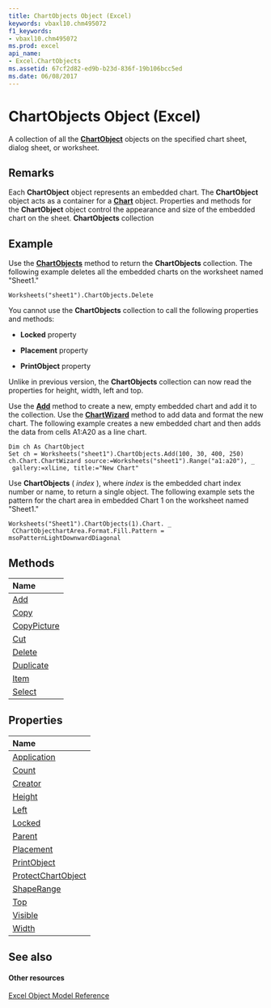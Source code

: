 ```yaml
---
title: ChartObjects Object (Excel)
keywords: vbaxl10.chm495072
f1_keywords:
- vbaxl10.chm495072
ms.prod: excel
api_name:
- Excel.ChartObjects
ms.assetid: 67cf2d82-ed9b-b23d-836f-19b106bcc5ed
ms.date: 06/08/2017
---
```



# ChartObjects Object (Excel)

A collection of all the **[ChartObject](chartobject-object-excel.md)** objects on the specified chart sheet, dialog sheet, or worksheet.


## Remarks

Each **ChartObject** object represents an embedded chart. The **ChartObject** object acts as a container for a **[Chart](chart-object-excel.md)** object. Properties and methods for the **ChartObject** object control the appearance and size of the embedded chart on the sheet. **ChartObjects** collection


## Example

Use the **[ChartObjects](worksheet-chartobjects-method-excel.md)** method to return the **ChartObjects** collection. The following example deletes all the embedded charts on the worksheet named "Sheet1."


```
Worksheets("sheet1").ChartObjects.Delete
```

You cannot use the **ChartObjects** collection to call the following properties and methods:


- **Locked** property
    
- **Placement** property
    
- **PrintObject** property
    


Unlike in previous version, the **ChartObjects** collection can now read the properties for height, width, left and top.

Use the **[Add](chartobjects-add-method-excel.md)** method to create a new, empty embedded chart and add it to the collection. Use the **[ChartWizard](chart-chartwizard-method-excel.md)** method to add data and format the new chart. The following example creates a new embedded chart and then adds the data from cells A1:A20 as a line chart.




```
Dim ch As ChartObject 
Set ch = Worksheets("sheet1").ChartObjects.Add(100, 30, 400, 250) 
ch.Chart.ChartWizard source:=Worksheets("sheet1").Range("a1:a20"), _ 
 gallery:=xlLine, title:="New Chart"
```

Use **ChartObjects** ( _index_ ), where _index_ is the embedded chart index number or name, to return a single object. The following example sets the pattern for the chart area in embedded Chart 1 on the worksheet named "Sheet1."




```
Worksheets("Sheet1").ChartObjects(1).Chart. _ 
 CChartObjecthartArea.Format.Fill.Pattern = msoPatternLightDownwardDiagonal 
```


## Methods



|**Name**|
|:-----|
|[Add](chartobjects-add-method-excel.md)|
|[Copy](chartobjects-copy-method-excel.md)|
|[CopyPicture](chartobjects-copypicture-method-excel.md)|
|[Cut](chartobjects-cut-method-excel.md)|
|[Delete](chartobjects-delete-method-excel.md)|
|[Duplicate](chartobjects-duplicate-method-excel.md)|
|[Item](chartobjects-item-method-excel.md)|
|[Select](chartobjects-select-method-excel.md)|

## Properties



|**Name**|
|:-----|
|[Application](chartobjects-application-property-excel.md)|
|[Count](chartobjects-count-property-excel.md)|
|[Creator](chartobjects-creator-property-excel.md)|
|[Height](chartobjects-height-property-excel.md)|
|[Left](chartobjects-left-property-excel.md)|
|[Locked](chartobjects-locked-property-excel.md)|
|[Parent](chartobjects-parent-property-excel.md)|
|[Placement](chartobjects-placement-property-excel.md)|
|[PrintObject](chartobjects-printobject-property-excel.md)|
|[ProtectChartObject](chartobjects-protectchartobject-property-excel.md)|
|[ShapeRange](chartobjects-shaperange-property-excel.md)|
|[Top](chartobjects-top-property-excel.md)|
|[Visible](chartobjects-visible-property-excel.md)|
|[Width](chartobjects-width-property-excel.md)|

## See also


#### Other resources


[Excel Object Model Reference](http://msdn.microsoft.com/library/11ea8598-8a20-92d5-f98b-0da04263bf2c%28Office.15%29.aspx)
